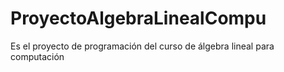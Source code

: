 # ProyectoAlgebraLinealCompu
Es el proyecto de programación del curso de álgebra lineal para computación
